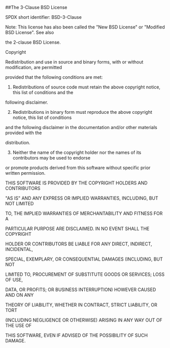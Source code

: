 ##The 3-Clause BSD License

SPDX short identifier: BSD-3-Clause



Note: This license has also been called the "New BSD License" or "Modified BSD License". See also

 the 2-clause BSD License.



Copyright <YEAR> <COPYRIGHT HOLDER>



Redistribution and use in source and binary forms, with or without modification, are permitted

 provided that the following conditions are met:



1. Redistributions of source code must retain the above copyright notice, this list of conditions and the

 following disclaimer.



2. Redistributions in binary form must reproduce the above copyright notice, this list of conditions

 and the following disclaimer in the documentation and/or other materials provided with the

 distribution.



3. Neither the name of the copyright holder nor the names of its contributors may be used to endorse

 or promote products derived from this software without specific prior written permission.



THIS SOFTWARE IS PROVIDED BY THE COPYRIGHT HOLDERS AND CONTRIBUTORS

 "AS IS" AND ANY EXPRESS OR IMPLIED WARRANTIES, INCLUDING, BUT NOT LIMITED

 TO, THE IMPLIED WARRANTIES OF MERCHANTABILITY AND FITNESS FOR A

 PARTICULAR PURPOSE ARE DISCLAIMED. IN NO EVENT SHALL THE COPYRIGHT

 HOLDER OR CONTRIBUTORS BE LIABLE FOR ANY DIRECT, INDIRECT, INCIDENTAL,

 SPECIAL, EXEMPLARY, OR CONSEQUENTIAL DAMAGES (INCLUDING, BUT NOT

 LIMITED TO, PROCUREMENT OF SUBSTITUTE GOODS OR SERVICES; LOSS OF USE,

 DATA, OR PROFITS; OR BUSINESS INTERRUPTION) HOWEVER CAUSED AND ON ANY

 THEORY OF LIABILITY, WHETHER IN CONTRACT, STRICT LIABILITY, OR TORT

 (INCLUDING NEGLIGENCE OR OTHERWISE) ARISING IN ANY WAY OUT OF THE USE OF

 THIS SOFTWARE, EVEN IF ADVISED OF THE POSSIBILITY OF SUCH DAMAGE.
